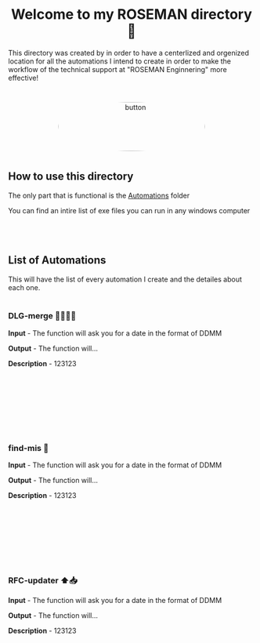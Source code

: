 <h1 align="center">Welcome to my ROSEMAN directory 👋</h1>
This directory was created by in order to have a centerlized and orgenized location for all the automations I intend to create in order to make the workflow of the technical support at "ROSEMAN Enginnering" more effective! <br><br>
<p align="center">
  <img src="https://media.licdn.com/dms/image/C4E1BAQFJIo2QCTY_Sw/company-background_10000/0/1595165863888/roseman_engineering_cover?e=2147483647&v=beta&t=VffMSm77VKWzF46rZb_urH5Okf1McHxVT-b5RF2Xag0" alt="button" style="width:300px; height:100px; border-radius:50%; padding:10px;"/>
  <a href="https://www.npmjs.com/package/readme-md-generator](https://www.roseman.tech/">
  </a>
</p>

## How to use this directory
The only part that is functional is the [Automations](https://github.com/TalsCodingArea/ROSEMAN/tree/main/Automation) folder

You can find an intire list of exe files you can run in any windows computer
<br><br>
<br><br>


## List of Automations

This will have the list of every automation I create and the detailes about each one.
<br><br>

### DLG-merge 🤲🏻🙏🏻
**Input** - The function will ask you for a date in the format of DDMM

**Output** - The function will...

**Description** - 123123

<br><br>
---
<br><br>

### find-mis 🧐
**Input** - The function will ask you for a date in the format of DDMM

**Output** - The function will...

**Description** - 123123

<br><br>
---
<br><br>

### RFC-updater ⬆️📥
**Input** - The function will ask you for a date in the format of DDMM

**Output** - The function will...

**Description** - 123123

